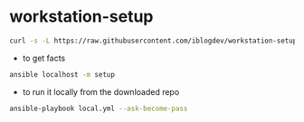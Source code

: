 # workstation-setup

```bash
curl -s -L https://raw.githubusercontent.com/iblogdev/workstation-setup/main/bootstrap.sh | bash
```

* to get facts

```bash
ansible localhost -m setup
```

* to run it locally from the downloaded repo

```bash
ansible-playbook local.yml --ask-become-pass
```
